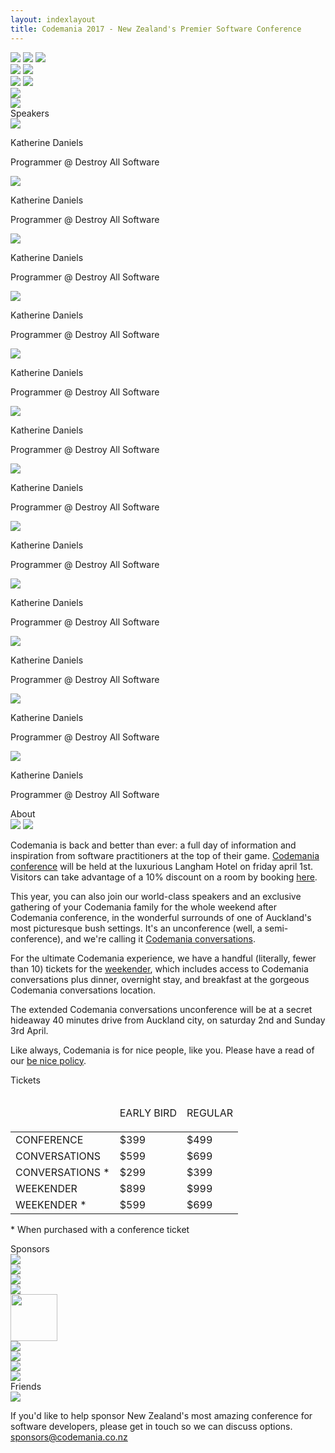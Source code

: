 ```yaml
---
layout: indexlayout
title: Codemania 2017 - New Zealand's Premier Software Conference
---
```

<div class="parallax" id="parallax-box">
  <div class="parallax__layer parallax__layer--back">
    <div class="stars"></div>
    <img src="/images/2017/clouds1.svg" class="clouds1" />
    <img src="/images/2017/clouds2.svg" class="clouds2" />
    <img src="/images/2017/moon.svg" class="moon" />
  </div>
  <div class="parallax__layer parallax__layer--deep">
    <div class="stars-deep"></div>
    <div class="castle-container">
      <img src="/images/2017/castle.svg" class="castle" />
      <img src="/images/2017/grad.svg" class="castle-overlay" />
    </div>
  </div>
  <div class="parallax__layer parallax__layer--objects">
    <img src="/images/2017/sils1.svg" class="sils1" />
    <img src="/images/2017/sils2.svg" class="sils2" />
  </div>
  <div class="parallax__layer parallax__layer--base">
    <div id="top"></div>
    <div class="row">
      <div class="col-sm-1 hidden-xs">
      </div>
      <!-- 8/12 width column on medium and small screens, 9/12 width on x-small -->
      <div class="col-sm-8 col-sm-offset-0 col-xs-10 col-xs-offset-1" itemprop="name" name="Codemania 2017">
        <img src="/images/2017/logo.svg" class="masthead" id="masthead" />
      </div>
      <div class="col-sm-2 col-sm-offset-0 col-xs-6 col-xs-offset-3">
        <a target="_blank" href="https://codemania-2017.lilregie.com/" rel="noopener noreferrer"><img src="/images/2017/buy-tickets.svg" class="buytickets" /></a>
      </div>
      <div class="col-sm-1 hidden-xs">
      </div>
    </div>
    <div class="row">
      <div class="col-sm-10 col-sm-offset-1 col-xs-12 titleImageContainer" id="speakers">
        Speakers
      </div>
    </div>
    <div class="row speaker-row oswald-bold">
      <div class="speaker-box speaker-link" id="kiwipom">
        <img src="/images/speakers/2017/ben.png" />
        <p>Katherine Daniels</p>
        <p class="byline">Programmer <span class="hilite">@ Destroy All Software</span></p>
      </div>
      <div class="speaker-box speaker-link" id="kiwipom">
        <img src="/images/speakers/2017/ben.png" />
        <p>Katherine Daniels</p>
        <p class="byline">Programmer <span class="hilite">@ Destroy All Software</span></p>
      </div>
      <div class="speaker-box speaker-link" id="kiwipom">
        <img src="/images/speakers/2017/ben.png" />
        <p>Katherine Daniels</p>
        <p class="byline">Programmer <span class="hilite">@ Destroy All Software</span></p>
      </div>
      <div class="speaker-box speaker-link" id="kiwipom">
        <img src="/images/speakers/2017/ben.png" />
        <p>Katherine Daniels</p>
        <p class="byline">Programmer <span class="hilite">@ Destroy All Software</span></p>
      </div>
      <div class="speaker-box speaker-link" id="kiwipom">
        <img src="/images/speakers/2017/ben.png" />
        <p>Katherine Daniels</p>
        <p class="byline">Programmer <span class="hilite">@ Destroy All Software</span></p>
      </div>
      <div class="speaker-box speaker-link" id="kiwipom">
        <img src="/images/speakers/2017/ben.png" />
        <p>Katherine Daniels</p>
        <p class="byline">Programmer <span class="hilite">@ Destroy All Software</span></p>
      </div>
      <div class="speaker-box speaker-link" id="kiwipom">
        <img src="/images/speakers/2017/ben.png" />
        <p>Katherine Daniels</p>
        <p class="byline">Programmer <span class="hilite">@ Destroy All Software</span></p>
      </div>
      <div class="speaker-box speaker-link" id="kiwipom">
        <img src="/images/speakers/2017/ben.png" />
        <p>Katherine Daniels</p>
        <p class="byline">Programmer <span class="hilite">@ Destroy All Software</span></p>
      </div>
      <div class="speaker-box speaker-link" id="kiwipom">
        <img src="/images/speakers/2017/ben.png" />
        <p>Katherine Daniels</p>
        <p class="byline">Programmer <span class="hilite">@ Destroy All Software</span></p>
      </div>
      <div class="speaker-box speaker-link" id="kiwipom">
        <img src="/images/speakers/2017/ben.png" />
        <p>Katherine Daniels</p>
        <p class="byline">Programmer <span class="hilite">@ Destroy All Software</span></p>
      </div>
      <div class="speaker-box speaker-link" id="kiwipom">
        <img src="/images/speakers/2017/ben.png" />
        <p>Katherine Daniels</p>
        <p class="byline">Programmer <span class="hilite">@ Destroy All Software</span></p>
      </div>
      <div class="speaker-box speaker-link" id="kiwipom">
        <img src="/images/speakers/2017/ben.png" />
        <p>Katherine Daniels</p>
        <p class="byline">Programmer <span class="hilite">@ Destroy All Software</span></p>
      </div>
    </div>
    <div class="row about-title">
      <div class="col-sm-10 col-sm-offset-1 col-xs-12 titleImageContainer" id="about">
        About
      </div>
      <img src="/images/2017/peggy.svg" class="peggy" />
      <img src="/images/2017/fuobe1.svg" class="fuobe1" />
    </div>
    <div class="row">
      <div class="col-sm-3 col-xs-1">
      </div>
      <div class="col-sm-3 col-xs-5 about-text">
        <p>Codemania is back and better than ever: a full day of information and inspiration from software practitioners at the top of their game. <a href="/agenda.html" class="hilite">Codemania conference</a> will be held at the luxurious Langham Hotel on friday april 1st. Visitors can take advantage of a 10% discount on a room by booking <a href="https://gc.synxis.com/rez.aspx?Hotel=27424&Chain=10316&locale=en-US&promo=PEVENTS" class="hilite">here</a>.</p>
        <p>This year, you can also join our world-class speakers and an exclusive gathering of your Codemania family for the whole weekend after Codemania conference, in the wonderful surrounds of one of Auckland's most picturesque bush settings. It's an unconference (well, a semi-conference), and we're calling it <a href="/conversations.html" class="hilite">Codemania conversations</a>.</p>
      </div>
      <div class="col-sm-3 col-xs-5 about-text">
        <p>For the ultimate Codemania experience, we have a handful (literally, fewer than 10) tickets for the <a href="/agenda.html#codemania-conversations" class="hilite">weekender</a>, which includes access to Codemania conversations plus dinner, overnight stay, and breakfast at the gorgeous Codemania conversations location.</p>
        <p>The extended Codemania conversations unconference will be at a secret hideaway 40 minutes drive from Auckland city, on saturday 2nd and Sunday 3rd April.</p>
        <p>Like always, Codemania is for nice people, like you. Please have a read of our <a class="hilite" href="/be-nice.html">be nice policy</a>.</p>
      </div>
      <div class="col-sm-3 col-xs-1">
      </div>
    </div>
    <div class="row tickets-title">
      <div class="col-sm-10 col-sm-offset-1 col-xs-12 titleImageContainer" id="tickets">
        Tickets
      </div>
    </div>
    <div class="row">
      <!-- 8/12 wide on most, 10/12 wide on mobile -->
      <div class="col-sm-8 col-sm-offset-2 col-xs-12 tickets-box">
        <table>
          <thead>
            <tr>
              <td class="venue-column"></td>
              <td class="early-column">
                <p class="oswald-light">EARLY BIRD</p>
              </td>
              <td class="regular-column">
                <p class="oswald-light">REGULAR</p>
              </td>
            </tr>
          </thead>
          <tbody>
            <tr class="ticket-row-odd">
              <td>CONFERENCE</td>
              <td class="oswald-light">$399</td>
              <td class="oswald-light">$499</td>
            </tr>
            <tr class="ticket-row-even">
              <td>CONVERSATIONS</td>
              <td class="oswald-light">$599</td>
              <td class="oswald-light">$699</td>
            </tr>
            <tr class="ticket-row-odd">
              <td>CONVERSATIONS *</td>
              <td class="oswald-light">$299</td>
              <td class="oswald-light">$399</td>
            </tr>
            <tr class="ticket-row-even">
              <td>WEEKENDER</td>
              <td class="oswald-light">$899</td>
              <td class="oswald-light">$999</td>
            </tr>
            <tr class="ticket-row-odd">
              <td>WEEKENDER *</td>
              <td class="oswald-light">$599</td>
              <td class="oswald-light">$699</td>
            </tr>
          </tbody>
        </table>
        <p class="legend">* When purchased with a conference ticket</p>
      </div>
    </div>
    <div class="row">
      <div class="col-md-10 col-md-offset-1 col-xs-12 titleImageContainer" id="sponsors">
        Sponsors
      </div>
    </div>
    <div class="row sponsor-row">
      <div class="col-sm-10 col-sm-offset-1 col-xs-12">
        <div class="row">
          <div class="col-lg-6 col-sm-6 col-xs-12 cm-sponsor-box">
            <a target="_blank" href="http://www.fraedom.com">
              <img src="/images/sponsors/logo_fraedom.png" />
            </a>
          </div>
          <div class="col-lg-6 col-sm-6 col-xs-12 cm-sponsor-box">
            <a target="_blank" href="http://www.microsoft.co.nz">
              <img src="/images/sponsors/logo_microsoft.png" />
            </a>
          </div>
          <div class="col-lg-6 col-sm-6 col-xs-12 cm-sponsor-box">
            <a target="_blank" href="http://pushpay.com">
              <img src="/images/sponsors/logo_pushpay.png" />
            </a>
          </div>
          <div class="col-lg-6 col-sm-6 col-xs-12 cm-sponsor-box">
            <a target="_blank" href="http://www.trademe.co.nz">
              <img src="/images/sponsors/logo_trademe.png" />
            </a>
          </div>
        </div>
        <div class="row">
          <div class="col-lg-6 col-sm-6 col-xs-12 cm-sponsor-box">
            <a target="_blank" href="http://www.aucklandnz.com/ateed/">
              <img src="/images/sponsors/logo_ateed.png" height="75" />
            </a>
          </div>
          <div class="col-lg-6 col-sm-6 col-xs-12 cm-sponsor-box">
            <a target="_blank" href="https://octopus.com/">
              <img src="/images/sponsors/logo_octopus.png" />
            </a>
          </div>
        </div>
        <div class="row">
          <div class="col-lg-6 col-sm-6 col-xs-12 cm-sponsor-box">
            <a target="_blank" href="https://serato.com/">
              <img src="/images/sponsors/logo_serato.png" />
            </a>
          </div>
          <div class="col-lg-6 col-sm-6 col-xs-12 cm-sponsor-box">
            <a target="_blank" href="http://www.vodafone.co.nz/">
              <img src="/images/sponsors/logo_vodafone.png" />
            </a>
          </div>
          <div class="col-lg-12 col-sm-12 col-xs-12 cm-sponsor-box">
            <a target="_blank" href="http://www.raygun.io">
              <img src="/images/sponsors/logo_raygun.png" />
            </a>
          </div>
        </div>
        <div class="clearfix"></div>
      </div>
    </div>
    <div class="row">
      <div class="col-md-10 col-md-offset-1 col-xs-12 titleImageContainer" id="friends">
        Friends
      </div>
    </div>
    <div class="row sponsor-row">
      <div class="row">
        <div class="col-lg-12 col-sm-12 col-xs-12 cm-sponsor-box">
          <a target="_blank" href="http://yowconference.com.au/">
            <img src="/images/sponsors/logo_yow.png" />
          </a>
        </div>
      </div>
    </div>
    <div class="row">
      <div class="col-xs-10 col-xs-offset-1" id="footer">
        <p>If you'd like to help sponsor New Zealand's most amazing conference for software developers, please get in touch so we can discuss options. <a class="hilite email" href="mailto:sponsors@codemania.co.nz">sponsors@codemania.co.nz</a></p>
      </div>
    </div>
  </div>
</div>

